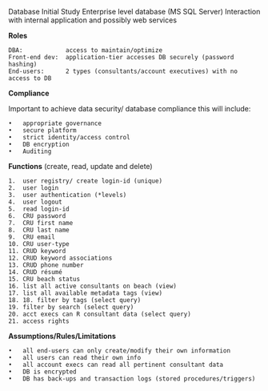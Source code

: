 Database Initial Study
Enterprise level database (MS SQL Server) 
Interaction with internal application and possibly web services

**Roles**

	DBA: 			access to maintain/optimize
	Front-end dev: 	application-tier accesses DB securely (password hashing)
	End-users: 		2 types (consultants/account executives) with no access to DB

**Compliance**

Important to achieve data security/ database compliance this will include:

	•	appropriate governance
	•	secure platform
	•	strict identity/access control
	•	DB encryption
	•	Auditing

**Functions**		(create, read, update and delete)

	1.	user registry/ create login-id (unique)	
	2.	user login
	3.	user authentication (*levels)	
	4.	user logout
	5.	read login-id	
	6.	CRU password
	7.	CRU first name	
	8.	CRU last name
	9.	CRU email	
	10.	CRU user-type
	11.	CRUD keyword	
	12.	CRUD keyword associations
	13.	CRUD phone number	
	14.	CRUD résumé 
	15.	CRU beach status	
	16.	list all active consultants on beach (view)
	17.	list all available metadata tags (view)	
	18.	18.	filter by tags (select query)
	19.	filter by search (select query)	
	20.	acct execs can R consultant data (select query)
	21.	access rights	

**Assumptions/Rules/Limitations**

	•	all end-users can only create/modify their own information
	•	all users can read their own info
	•	all account execs can read all pertinent consultant data
	•	DB is encrypted
	•	DB has back-ups and transaction logs (stored procedures/triggers)
